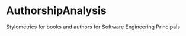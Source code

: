 AuthorshipAnalysis
==================

Stylometrics for books and authors for Software Engineering Principals
